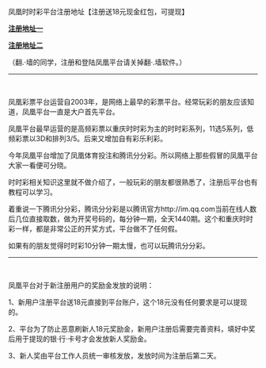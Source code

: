 
<html>
<head>
<meta charset="utf-8">

</head>

<body>
<p>凤凰时时彩平台注册地址【注册送18元现金红包，可提现】</p>
<p><a href="http://www.fh.game/register/?id=11813570&amp;exp=1843549791396&amp;pid=8008100&amp;token=40c4"><strong>注册地址一</strong></a></p>
<p><a href="https://www.ph158nb.com/register/?id=11813570&amp;exp=1843549791396&amp;pid=8008100&amp;token=40c4"><strong>注册地址二</strong></a></p>
<p>（翻.·墙的同学，注册和登陆凤凰平台请关掉翻·.墙软件。）</p>
<hr>
<p>&nbsp;</p>
<p>凤凰彩票平台运营自2003年，是网络上最早的彩票平台。经常玩彩的朋友应该知道，凤凰平台一直是大户首先平台。</p>
<p>凤凰平台最早运营的是高频彩票以重庆时时彩为主的时时彩系列，11选5系列，低频彩票以3D和排列3/5。后来又增加自有彩乐利彩。</p>
<p>今年凤凰平台增加了凤凰体育投注和腾讯分分彩。所以网络上那些假冒的凤凰平台大家一看便可分晓。</p>
<p>时时彩相关知识这里就不做介绍了，一般玩彩的朋友都很熟悉了，注册后平台也有教程可以学习。</p>
<p>着重说一下腾讯分分彩，腾讯分分彩是以腾讯官方http://im.qq.com当前在线人数后几位直接取数，做为开奖号码的，每分钟一期，全天1440期。这个和重庆时时彩一样，都是非常公正的开奖方式，平台做不了任何假。</p>
<p>如果有的朋友觉得时时彩10分钟一期太慢，也可以玩腾讯分分彩。</p>
<hr>
<p>&nbsp;</p>
<p>凤凰平台对于新注册用户的奖励金发放的说明：</p>
<p>1、新用户注册平台送18元直接到平台账户，这个18元没有任何要求是可以提现的。</p>
<p>2、平台为了防止恶意刷新人18元奖励金，新用户注册后需要完善资料，填好中奖后用于提现的银·行·卡号才会发放新人奖励金。</p>
<p>3、新人奖由平台工作人员统一审核发放，发放时间为注册后第二天。</p>
<p>&nbsp;</p>
<p>&nbsp;</p>
</body>
</html>
